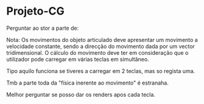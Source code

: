 # Projeto-CG


Perguntar ao stor a parte de:

Nota: Os movimentos do objeto articulado deve apresentar um movimento a velocidade
constante, sendo a direcção do movimento dada por um vector tridimensional. O cálculo
do movimento deve ter em consideração que o utilizador pode carregar em várias teclas
em simultâneo.



Tipo aquilo funciona se tiveres a carregar em 2 teclas, mas so regista uma.

Tmb a parte toda da "física inerente ao movimento" é estranaha.

Melhor perguntar se posso dar os renders apos cada tecla.
